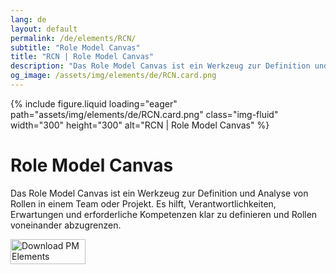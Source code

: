 ```yaml
---
lang: de
layout: default
permalink: /de/elements/RCN/
subtitle: "Role Model Canvas"
title: "RCN | Role Model Canvas"
description: "Das Role Model Canvas ist ein Werkzeug zur Definition und Analyse von Rollen in einem Team oder Projekt. Es hilft, Verantwortlichkeiten, Erwartungen und erforderliche Kompetenzen klar zu definieren und Rollen voneinander abzugrenzen."
og_image: /assets/img/elements/de/RCN.card.png
---
```


{% include figure.liquid loading="eager" path="assets/img/elements/de/RCN.card.png" class="img-fluid" width="300" height="300" alt="RCN | Role Model Canvas" %}

# Role Model Canvas

Das Role Model Canvas ist ein Werkzeug zur Definition und Analyse von Rollen in einem Team oder Projekt.
Es hilft, Verantwortlichkeiten, Erwartungen und erforderliche Kompetenzen klar zu definieren und Rollen voneinander abzugrenzen.

<a href="https://apps.apple.com/app/apple-store/id6738084498?pt=127441684&ct=website&mt=8">
  <img src="{{ "assets/img/en/appstore.png" | relative_url }}" width="120" height="40" alt="Download PM Elements">
</a>
